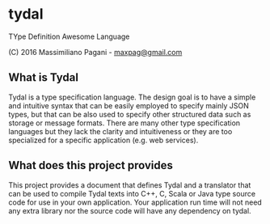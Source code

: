 # tydal
TYpe Definition Awesome Language

(C) 2016 Massimiliano Pagani - maxpag@gmail.com

## What is Tydal
Tydal is a type specification language. The design goal is to have a simple and intuitive syntax that can be easily employed to specify mainly JSON types, but that can be also used to specify other structured data such as storage or message formats.
There are many other type specification languages but they lack the clarity and intuitiveness or they are too specialized for a specific application (e.g. web services).

## What does this project provides
This project provides a document that defines Tydal and a translator that can be used to compile Tydal texts into C++, C, Scala or Java type source code for use in your own application. Your application run time will not need any extra library nor the source code will have any dependency on tydal.

